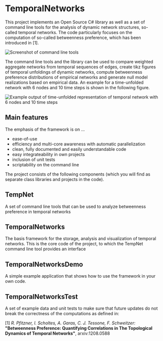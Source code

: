 TemporalNetworks
===

This project implements an Open Source C# library as well as a set of command line tools for the analysis of dynamic network structures, so-called temporal networks. The code particularly focuses on the computation of so-called betweenness preference, which has been introduced in [1].  

![Screenshot of command line tools](https://dl.dropbox.com/u/10482894/Screenshot_TempNet.png)

The command line tools and the library can be used to compare weighted aggregate networks from temporal sequences of edges, create tikz figures of temporal unfoldings of  dynamic networks, compute betweenness preference distributions of empirical networks and generate null model realizations based on empirical data. An example for a time-unfolded network with 6 nodes and 10 time steps is shown in the following figure.

![Example output of time-unfolded representation of temporal network with 6 nodes and 10 time steps](https://dl.dropbox.com/u/10482894/TikzOutput_TempNet.png)

Main features
---

The emphasis of the framework is on ... 

- ease-of-use
- efficiency and multi-core awareness with automatic parallelization
- clean, fully documented and easily understandable code
- easy integrateability in own projects
- inclusion of unit tests
- scriptability on the command line

The project consists of the following components (which you will find as separate class libraries and projects in the code).

TempNet
---

A set of command line tools that can be used to analyze betweenness preference in temporal networks

TemporalNetworks
---

The basis framework for the storage, analysis and visualization of temporal networks. This is the core code of the project, to which the TempNet command line tool provides an interface

TemporalNetworksDemo
---

A simple example application that shows how to use the framework in your own code.

TemporalNetworksTest
---

A set of example data and unit tests to make sure that future updates do not break the correctness of the computations as defined in: 


[1] *R. Pfitzner, I. Scholtes, A. Garas, C. J. Tessone, F. Schweitzer:* **"Betweenness Preference: Quantifying Correlations in The Topological Dynamics of Temporal Networks"**, arxiv:1208.0588
